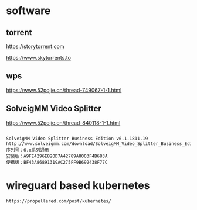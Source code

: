 # software


## torrent

https://storytorrent.com

https://www.skytorrents.to


## wps
https://www.52pojie.cn/thread-749067-1-1.html


## SolveigMM Video Splitter
https://www.52pojie.cn/thread-840118-1-1.html

```

SolveigMM Video Splitter Business Edition v6.1.1811.19
http://www.solveigmm.com/download/SolveigMM_Video_Splitter_Business_Edition_6_1_1811_19.exe
序列号：6.x系列通用
安装版：A9FE4296E820D7A42789A8003F4B683A
便携版：BF43A86891319AC275FF9B692438F77C

```


# wireguard based kubernetes

```
https://propellered.com/post/kubernetes/

```
